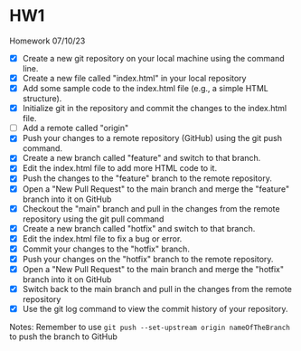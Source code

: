 # HW1

Homework 07/10/23
- [x]  Create a new git repository on your local machine using the command line.
- [x]  Create a new file called "index.html" in your local repository
- [x]  Add some sample code to the index.html file (e.g., a simple HTML structure).
- [x]  Initialize git in the repository and commit the changes to the index.html file.
- [ ]  Add a remote called "origin"
- [x]  Push your changes to a remote repository (GitHub) using the git push command.
- [x]  Create a new branch called "feature" and switch to that branch.
- [x]  Edit the index.html file to add more HTML code to it.
- [x]  Push the changes to the "feature" branch to the remote repository.
- [x]  Open a "New Pull Request" to the main branch and merge the "feature" branch into it on GitHub
- [x]  Checkout the "main" branch and pull in the changes from the remote repository using the git pull command
- [x]  Create a new branch called "hotfix" and switch to that branch.
- [x]  Edit the index.html file to fix a bug or error.
- [x]  Commit your changes to the "hotfix" branch.
- [x]  Push your changes on the "hotfix" branch to the remote repository.
- [x]  Open a "New Pull Request" to the main branch and merge the "hotfix" branch into it on GitHub
- [x]  Switch back to the main branch and pull in the changes from the remote repository
- [x]  Use the git log command to view the commit history of your repository.

Notes: Remember to use `git push --set-upstream origin nameOfTheBranch` to push the branch to GitHub